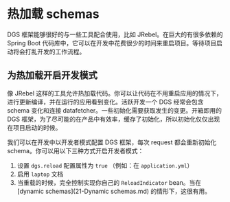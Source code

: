 # 热加载 schemas

DGS 框架能够很好的与一些工具配合使用，比如 JRebel。在巨大的有很多依赖的 Spring Boot 代码库中，它可以在开发中花费很少的时间来重启项目。等待项目启动将会打乱开发的工作流程。



## 为热加载开启开发模式

像 JRebel 这样的工具允许热加载代码。你可以让代码在不用重启应用的情况下，进行更新编译，并在运行的应用看到变化。活跃开发一个 DGS 经常会包含 schema 变化和连接 datafetcher。一些初始化需要获取发生的变更。开箱即用的 DGS 框架，为了尽可能的在产品中有效率，缓存了初始化，所以初始化仅仅出现在项目启动的时候。

我们可以在开发中以开发者模式配置 DGS 框架，每次 request 都会重新初始化 schema。你可以用以下三种方式开启开发者模式：

1. 设置  `dgs.reload`  配置属性为 `true`  （例如：在 `application.yml`）
2. 启用 `laptop` 文档
3. 当重载的时候，完全控制实现你自己的 `ReloadIndicator` bean。当在 [dynamic schemas](21-Dynamic schemas.md) 的情形下，这很有用。


